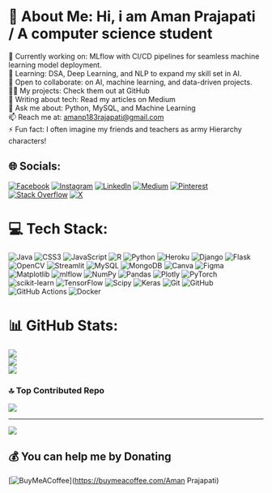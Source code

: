 # 💫 About Me: Hi, i am Aman Prajapati / A computer science student
🔭 Currently working on: MLflow with CI/CD pipelines for seamless machine learning model deployment.<br>🌱 Learning: DSA, Deep Learning, and NLP to expand my skill set in AI.<br>👯 Open to collaborate: on AI, machine learning, and data-driven projects.<br>👨‍💻 My projects: Check them out at GitHub<br>📝 Writing about tech: Read my articles on Medium<br>💬 Ask me about: Python, MySQL, and Machine Learning<br>📫 Reach me at: amanp183rajapati@gmail.com<br>⚡ Fun fact: I often imagine my friends and teachers as army Hierarchy  characters!


## 🌐 Socials:
[![Facebook](https://img.shields.io/badge/Facebook-%231877F2.svg?logo=Facebook&logoColor=white)](https://facebook.com/Amanprajapati) [![Instagram](https://img.shields.io/badge/Instagram-%23E4405F.svg?logo=Instagram&logoColor=white)](https://instagram.com/aman_at_3am) [![LinkedIn](https://img.shields.io/badge/LinkedIn-%230077B5.svg?logo=linkedin&logoColor=white)](https://linkedin.com/in/amanprajapati) [![Medium](https://img.shields.io/badge/Medium-12100E?logo=medium&logoColor=white)](https://medium.com/@Amanprajapati) [![Pinterest](https://img.shields.io/badge/Pinterest-%23E60023.svg?logo=Pinterest&logoColor=white)](https://pinterest.com/amankumhar2025) [![Stack Overflow](https://img.shields.io/badge/-Stackoverflow-FE7A16?logo=stack-overflow&logoColor=white)](https://stackoverflow.com/users/22706642) [![X](https://img.shields.io/badge/X-black.svg?logo=X&logoColor=white)](https://x.com/Aman_at3am) 

# 💻 Tech Stack:
![Java](https://img.shields.io/badge/java-%23ED8B00.svg?style=plastic&logo=openjdk&logoColor=white) ![CSS3](https://img.shields.io/badge/css3-%231572B6.svg?style=plastic&logo=css3&logoColor=white) ![JavaScript](https://img.shields.io/badge/javascript-%23323330.svg?style=plastic&logo=javascript&logoColor=%23F7DF1E) ![R](https://img.shields.io/badge/r-%23276DC3.svg?style=plastic&logo=r&logoColor=white) ![Python](https://img.shields.io/badge/python-3670A0?style=plastic&logo=python&logoColor=ffdd54) ![Heroku](https://img.shields.io/badge/heroku-%23430098.svg?style=plastic&logo=heroku&logoColor=white) ![Django](https://img.shields.io/badge/django-%23092E20.svg?style=plastic&logo=django&logoColor=white) ![Flask](https://img.shields.io/badge/flask-%23000.svg?style=plastic&logo=flask&logoColor=white) ![OpenCV](https://img.shields.io/badge/opencv-%23white.svg?style=plastic&logo=opencv&logoColor=white) ![Streamlit](https://img.shields.io/badge/Streamlit-%23FE4B4B.svg?style=plastic&logo=streamlit&logoColor=white) ![MySQL](https://img.shields.io/badge/mysql-4479A1.svg?style=plastic&logo=mysql&logoColor=white) ![MongoDB](https://img.shields.io/badge/MongoDB-%234ea94b.svg?style=plastic&logo=mongodb&logoColor=white) ![Canva](https://img.shields.io/badge/Canva-%2300C4CC.svg?style=plastic&logo=Canva&logoColor=white) ![Figma](https://img.shields.io/badge/figma-%23F24E1E.svg?style=plastic&logo=figma&logoColor=white) ![Matplotlib](https://img.shields.io/badge/Matplotlib-%23ffffff.svg?style=plastic&logo=Matplotlib&logoColor=black) ![mlflow](https://img.shields.io/badge/mlflow-%23d9ead3.svg?style=plastic&logo=numpy&logoColor=blue) ![NumPy](https://img.shields.io/badge/numpy-%23013243.svg?style=plastic&logo=numpy&logoColor=white) ![Pandas](https://img.shields.io/badge/pandas-%23150458.svg?style=plastic&logo=pandas&logoColor=white) ![Plotly](https://img.shields.io/badge/Plotly-%233F4F75.svg?style=plastic&logo=plotly&logoColor=white) ![PyTorch](https://img.shields.io/badge/PyTorch-%23EE4C2C.svg?style=plastic&logo=PyTorch&logoColor=white) ![scikit-learn](https://img.shields.io/badge/scikit--learn-%23F7931E.svg?style=plastic&logo=scikit-learn&logoColor=white) ![TensorFlow](https://img.shields.io/badge/TensorFlow-%23FF6F00.svg?style=plastic&logo=TensorFlow&logoColor=white) ![Scipy](https://img.shields.io/badge/SciPy-%230C55A5.svg?style=plastic&logo=scipy&logoColor=%white) ![Keras](https://img.shields.io/badge/Keras-%23D00000.svg?style=plastic&logo=Keras&logoColor=white) ![Git](https://img.shields.io/badge/git-%23F05033.svg?style=plastic&logo=git&logoColor=white) ![GitHub](https://img.shields.io/badge/github-%23121011.svg?style=plastic&logo=github&logoColor=white) ![GitHub Actions](https://img.shields.io/badge/github%20actions-%232671E5.svg?style=plastic&logo=githubactions&logoColor=white) ![Docker](https://img.shields.io/badge/docker-%230db7ed.svg?style=plastic&logo=docker&logoColor=white)
# 📊 GitHub Stats:
![](https://github-readme-stats.vercel.app/api?username=amanprajapati2337&theme=transparent&hide_border=false&include_all_commits=true&count_private=true)<br/>
![](https://github-readme-streak-stats.herokuapp.com/?user=amanprajapati2337&theme=transparent&hide_border=false)<br/>
![](https://github-readme-stats.vercel.app/api/top-langs/?username=amanprajapati2337&theme=transparent&hide_border=false&include_all_commits=true&count_private=true&layout=compact)

### 🔝 Top Contributed Repo
![](https://github-contributor-stats.vercel.app/api?username=amanprajapati2337&limit=5&theme=dark&combine_all_yearly_contributions=true)

---
[![](https://visitcount.itsvg.in/api?id=amanprajapati2337&icon=1&color=0)](https://visitcount.itsvg.in)

  ## 💰 You can help me by Donating
  [![BuyMeACoffee](https://img.shields.io/badge/Buy%20Me%20a%20Coffee-ffdd00?style=for-the-badge&logo=buy-me-a-coffee&logoColor=black)](https://buymeacoffee.com/Aman Prajapati) 

  
<!-- Proudly created with GPRM ( https://gprm.itsvg.in ) -->
